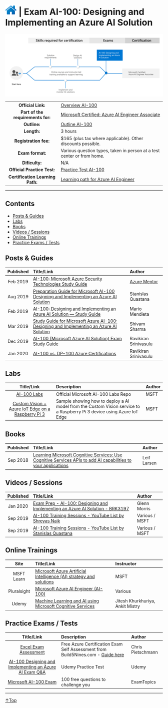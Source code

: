 # [![Home](/img/home.png)](certifications.md "Overview Certifications") | Exam AI-100: Designing and Implementing an Azure AI Solution
![Cert](/img/ai-100.png)

|                                   |                                                                                                                             |
| :-------------------------------: | :-------------------------------------------------------------------------------------------------------------------------- |
|        **Official Link:**         | [Overview AI-100](https://docs.microsoft.com/en-us/learn/certifications/exams/ai-100)                                       |
| **Part of the requirements for:** | [Microsoft Certified: Azure AI Engineer Associate](https://docs.microsoft.com/en-us/learn/certifications/azure-ai-engineer) |
|           **Outline:**            | [Outline AI-100](https://query.prod.cms.rt.microsoft.com/cms/api/am/binary/RE3VC6C)                                         |
|            **Length:**            | 3 hours                                                                                                                     |
|       **Registration fee:**       | $165 (plus tax where applicable).  Other discounts possible.                                                                |
|         **Exam format:**          | Various question types, taken in person at a test center or from home.                                                      |
|          **Dificulty:**           | N/A                                                                                                                         |
|    **Official Practice Test:**    | [Practice Test AI-100](https://www.mindhub.com/p/MU-AI-100)                                                                 |
| **Certification Learning Path:**  | [Learning path for Azure AI Engineer](https://query.prod.cms.rt.microsoft.com/cms/api/am/binary/RWusKi)                     |


___

## Contents
- [Posts & Guides](#posts-&-guides)
- [Labs](#labs)
- [Books](#books)
- [Videos / Sessions](#videos-/-sessions)
- [Online Trainings](#online-trainings)
- [Practice Exams / Tests](#practice-exams-/-tests)


## Posts & Guides
| Published | Title/Link                                                                                                                                                                                                                                                  | Author                                             |
| :-------: | :---------------------------------------------------------------------------------------------------------------------------------------------------------------------------------------------------------------------------------------------------------- | :------------------------------------------------- |
| Feb 2019  | [AI-100: Microsoft Azure Security Technologies Study Guide](https://github.com/AzureMentor/AI-100-Design-Implement-Azure-AISol)                                                                                                                             | [Azure Mentor](https://azurementor.wordpress.com/) |
| Aug 2019  | [Preparation Guide for Microsoft AI-100 Designing and Implementing an Azure AI Solution](https://stanislas.io/2019/08/23/preparation-guide-for-microsoft-ai-100-designing-and-implementing-an-azure-ai-solution-azure-ai-engineer-associate-certification/) | Stanislas Quastana                                 |
| Feb 2019  | [AI-100: Designing and Implementing an Azure AI Solution — Study Guide](https://medium.com/@marioamendieta/ai-100-designing-and-implementing-an-azure-ai-solution-study-guide-f0065db01c83)                                                                 | Mario Mendieta                                     |
| Mar 2019  | [Study Guide for Microsoft Azure AI-100: Designing and Implementing an Azure AI Solution](https://medium.com/deep-ai/study-guide-for-microsoft-azure-ai-100-designing-and-implementing-an-azure-ai-solution-beta-b0b01effd2c6)                              | Shivam Sharma                                      |
| Dec 2019  | [AI-100 (Microsoft Azure AI Solution) Exam Study Guide](https://ravikirans.com/ai-100-azure-exam-study-guide/)                                                                                                                                              | Ravikiran Srinivasulu                              |
| Jan 2020  | [AI-100 vs. DP-100 Azure Certifications ](https://ravikirans.com/ai-100-vs-dp-100/)                                                                                                                                                                         | Ravikiran Srinivasulu                              |


## Labs
|                                                             Title/Link                                                             | Description                                                                                                            | Author |
| :--------------------------------------------------------------------------------------------------------------------------------: | :--------------------------------------------------------------------------------------------------------------------- | :----- |
|                      [AI-100 Labs](https://github.com/MicrosoftLearning/AI-100-Design-Implement-Azure-AISol)                       | Official Microsoft AI-100 Labs Repo                                                                                    | MSFT   |
| [Custom Vision + Azure IoT Edge on a Raspberry Pi 3](https://github.com/Azure-Samples/Custom-vision-service-iot-edge-raspberry-pi) | Sample showing how to deploy a AI model from the Custom Vision service to a Raspberry Pi 3 device using Azure IoT Edge | MSFT   |


## Books
| Published | Title/Link                                                                                                                                            | Author      |
| :-------: | :---------------------------------------------------------------------------------------------------------------------------------------------------- | :---------- |
| Sep 2018  | [Learning Microsoft Cognitive Services: Use Cognitive Services APIs to add AI capabilities to your applications](https://www.amazon.de/dp/1789800617) | Leif Larsen |



## Videos / Sessions
| Published | Title/Link                                                                                                                                | Author         |
| :-------: | :---------------------------------------------------------------------------------------------------------------------------------------- | :------------- |
| Jan 2020  | [Exam Prep  - AI-100: Designing and Implementing an Azure AI Solution - BRK3197](https://www.youtube.com/watch?v=kWLQPMbAGPg)             | Glenn Morris   |
| Sep 2019  | [AI-100 Training Sessions - YouTube List by Shreyas Naik](https://www.youtube.com/playlist?list=PLBBaHI_JqrAHYlpVUKRDMgsBp0hEzlAUN)       | Various / MSFT |
| Sep 2019  | [AI-100 Training Sessions - YouTube List by Stanislas Quastana](https://www.youtube.com/playlist?list=PLdyMQMt7DMFD5NnDh-6wkPoKuoTyYi-dg) | Various / MSFT |


## Online Trainings
|    Site     | Title/Link                                                                                                                                            | Instructor                       |
| :---------: | :---------------------------------------------------------------------------------------------------------------------------------------------------- | :------------------------------- |
| MSFT Learn  | [Microsoft Azure Artificial Intelligence (AI) strategy and solutions](https://docs.microsoft.com/en-gb/learn/modules/azure-artificial-intelligence/)  | MSFT                             |
| Pluralsight | [Microsoft Azure AI Engineer (AI-100)](https://www.pluralsight.com/paths/microsoft-azure-ai-engineer-ai-100)                                          | Various                          |
|    Udemy    | [Machine Learning and AI using Microsoft Cognitive Services](https://www.udemy.com/course/machine-learning-and-ai-using-microsoft-cognitive-services) | Jitesh Khurkhuriya, Ankit Mistry |


## Practice Exams / Tests
|                                                                        Title/Link                                                                        | Description                                                                                                                                     | Author            |
| :------------------------------------------------------------------------------------------------------------------------------------------------------: | :---------------------------------------------------------------------------------------------------------------------------------------------- | :---------------- |
| [Excel Exam Assessment](https://github.com/Build5Nines/exam-assessments/blob/master/Assessments/Exam-Msft-AI-100-Self-Assessment-Build5Nines.xlsx?raw=1) | Free Azure Certification Exam Self Assessment from Build5Nines.com  - [Guide here](https://build5nines.com/free-oss-exam-self-assessment-tool/) | Chris Pietschmann |
|      [AI-100 Designing and Implementing an Azure AI Exam Q&A](https://www.udemy.com/course/ai-100-designing-and-implementing-an-azure-ai-exam-qa/)       | Udemy Practice Test                                                                                                                             | Udemy             |
|                                       [Microsoft AI-100 Exam](https://www.examtopics.com/exams/microsoft/ai-100/)                                        | 100 free questions to challenge you                                                                                                             | ExamTopics        |

___
 <a href="#top" title="Back to the top.">↑Top</a>
